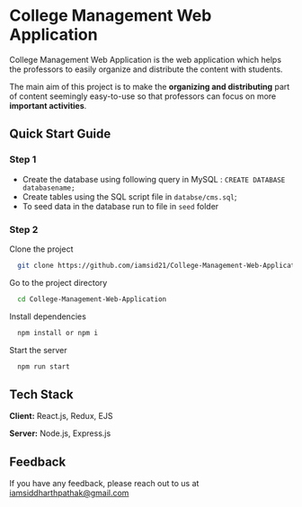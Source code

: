 
# College Management Web Application
College Management Web Application is the web  application which helps the professors to easily organize and distribute the content with students.

The main aim of this project is to make the __organizing and distributing__ part of content seemingly easy-to-use so that professors can focus on more __important activities__.


## Quick Start Guide
### Step 1
* Create the database using following query in MySQL : `CREATE DATABASE databasename;`
* Create tables using the SQL script file in `databse/cms.sql`;
* To seed data in the database run to file in `seed` folder
### Step 2
 Clone the project

```bash
  git clone https://github.com/iamsid21/College-Management-Web-Application.git
```

Go to the project directory

```bash
  cd College-Management-Web-Application
```

Install dependencies

```bash
  npm install or npm i
```

Start the server

```bash
  npm run start
```


## Tech Stack

**Client:** React.js, Redux, EJS

**Server:** Node.js, Express.js

## Feedback

If you have any feedback, please reach out to us at iamsiddharthpathak@gmail.com

